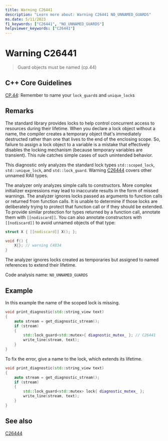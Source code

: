 ```yaml
---
title: Warning C26441
description: "Learn more about: Warning C26441 NO_UNNAMED_GUARDS"
ms.date: 5/11/2023
f1_keywords: ["C26441", "NO_UNNAMED_GUARDS"]
helpviewer_keywords: ["C26441"]
---
```

# Warning C26441

> Guard objects must be named (cp.44)

## C++ Core Guidelines

[CP.44](https://isocpp.github.io/CppCoreGuidelines/CppCoreGuidelines#cp44-remember-to-name-your-lock_guards-and-unique_locks): Remember to name your `lock_guard`s and `unique_lock`s

## Remarks

The standard library provides locks to help control concurrent access to resources during their lifetime. When you declare a lock object without a name, the compiler creates a temporary object that's immediately destructed rather than one that lives to the end of the enclosing scope. So, failure to assign a lock object to a variable is a mistake that effectively disables the locking mechanism (because temporary variables are transient). This rule catches simple cases of such unintended behavior.

This diagnostic only analyzes the standard lock types `std::scoped_lock`, `std::unique_lock`, and `std::lock_guard`. Warning [C26444](c26444.md) covers other unnamed RAII types.

The analyzer only analyzes simple calls to constructors. More complex initializer expressions may lead to inaccurate results in the form of missed warnings. The analyzer ignores locks passed as arguments to function calls or returned from function calls. It is unable to determine if those locks are deliberately trying to protect that function call or if they should be extended. To provide similar protection for types returned by a function call, annotate them with `[[nodiscard]]`. You can also annotate constructors with `[[nodiscard]]` to avoid unnamed objects of that type:

```cpp
struct X { [[nodiscard]] X(); };

void f() {
    X{}; // warning C4834
}
```

 The analyzer ignores locks created as temporaries but assigned to named references to extend their lifetime.

Code analysis name: `NO_UNNAMED_GUARDS`

## Example

In this example the name of the scoped lock is missing.

```cpp
void print_diagnostic(std::string_view text)
{
    auto stream = get_diagnostic_stream();
    if (stream)
    {
        std::lock_guard<std::mutex>{ diagnostic_mutex_ }; // C26441
        write_line(stream, text);
    }
}
```

To fix the error, give a name to the lock, which extends its lifetime.

```cpp
void print_diagnostic(std::string_view text)
{
    auto stream = get_diagnostic_stream();
    if (stream)
    {
        std::lock_guard<std::mutex> lock{ diagnostic_mutex_ };
        write_line(stream, text);
    }
}
```

## See also

[C26444](C26444.md)
